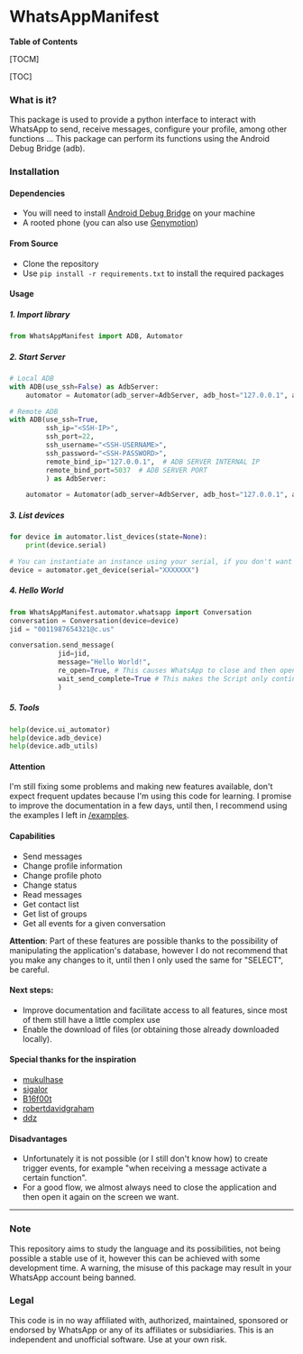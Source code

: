 # WhatsAppManifest

**Table of Contents**

[TOCM]

[TOC]


### What is it?
This package is used to provide a python interface to interact with WhatsApp to send, receive messages, configure your profile, among other functions ...
This package can perform its functions using the Android Debug Bridge (adb).

### Installation
#### Dependencies

- You will need to install [Android Debug Bridge](https://www.xda-developers.com/install-adb-windows-macos-linux/ "Android Debug Bridge") on your machine
- A rooted phone (you can also use [Genymotion](https://www.genymotion.com/ "Genymotion"))

#### From Source
- Clone the repository
- Use `pip install -r requirements.txt` to install the required packages

#### Usage

##### 1. Import library
```python
from WhatsAppManifest import ADB, Automator
```

##### 2. Start Server
```python
# Local ADB
with ADB(use_ssh=False) as AdbServer:
    automator = Automator(adb_server=AdbServer, adb_host="127.0.0.1", adb_port=5037)

# Remote ADB
with ADB(use_ssh=True,
         ssh_ip="<SSH-IP>",
         ssh_port=22,
         ssh_username="<SSH-USERNAME>",
         ssh_password="<SSH-PASSWORD>",
         remote_bind_ip="127.0.0.1",  # ADB SERVER INTERNAL IP
         remote_bind_port=5037  # ADB SERVER PORT
         ) as AdbServer:

    automator = Automator(adb_server=AdbServer, adb_host="127.0.0.1", adb_port=5037)
```
##### 3. List devices
```python
for device in automator.list_devices(state=None):
    print(device.serial)

# You can instantiate an instance using your serial, if you don't want to list.
device = automator.get_device(serial="XXXXXXX")
```

##### 4. Hello World
```python
from WhatsAppManifest.automator.whatsapp import Conversation
conversation = Conversation(device=device)
jid = "0011987654321@c.us"

conversation.send_message(
            jid=jid,
            message="Hello World!",
            re_open=True, # This causes WhatsApp to close and then open again, to avoid bugs.
            wait_send_complete=True # This makes the Script only continue after the last message sent to the contact has arrived at the server or the contact.
			)
```

##### 5. Tools
```python
help(device.ui_automator)
help(device.adb_device)
help(device.adb_utils)
```
#### Attention
I'm still fixing some problems and making new features available, don't expect frequent updates because I'm using this code for learning.
I promise to improve the documentation in a few days, until then, I recommend using the examples I left in [/examples](examples "/examples").

#### Capabilities
- Send messages
- Change profile information
- Change profile photo
- Change status
- Read messages
- Get contact list
- Get list of groups
- Get all events for a given conversation

**Attention**: Part of these features are possible thanks to the possibility of manipulating the application's database, however I do not recommend that you make any changes to it, until then I only used the same for "SELECT", be careful.

#### Next steps:
- Improve documentation and facilitate access to all features, since most of them still have a little complex use
- Enable the download of files (or obtaining those already downloaded locally).

#### Special thanks for the inspiration
- [mukulhase](https://github.com/mukulhase/WebWhatsapp-Wrapper "mukulhase")
- [sigalor](https://github.com/sigalor/whatsapp-web-reveng#decryption "sigalor")
- [B16f00t](https://github.com/B16f00t/whapa/ "B16f00t")
- [robertdavidgraham](https://github.com/robertdavidgraham/whats-dec "robertdavidgraham")
- [ddz](https://github.com/ddz/whatsapp-media-decrypt "ddz")

#### Disadvantages
- Unfortunately it is not possible (or I still don't know how) to create trigger events, for example "when receiving a message activate a certain function".
- For a good flow, we almost always need to close the application and then open it again on the screen we want.

------------

### Note
This repository aims to study the language and its possibilities, not being possible a stable use of it, however this can be achieved with some development time. A warning, the misuse of this package may result in your WhatsApp account being banned.

### Legal
This code is in no way affiliated with, authorized, maintained, sponsored or endorsed by WhatsApp or any of its affiliates or subsidiaries. This is an independent and unofficial software. Use at your own risk.
